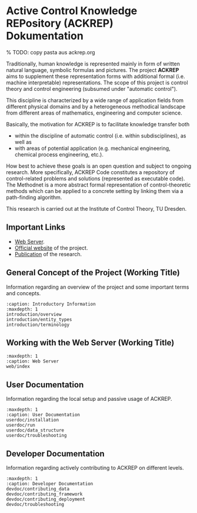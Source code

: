 # Active Control Knowledge REPository (ACKREP) Dokumentation

% TODO: copy pasta aus ackrep.org

Traditionally, human knowledge is represented mainly in form of written natural language, symbolic formulas and pictures.
The project **ACKREP** aims to supplement these representation forms with additional formal (i.e. machine interpretable)
representations. The scope of this project is control theory and control engineering (subsumed under "automatic control").

This discipline is characterized by a wide range of application fields from different physical domains and by a
heterogeneous methodical landscape from different areas of mathematics, engineering and computer science.

Basically, the motivation for ACKREP is to facilitate knowledge transfer both

- within the discipline of automatic control (i.e. within subdisciplines), as well as
- with areas of potential application (e.g. mechanical engineering, chemical process engineering, etc.).

How best to achieve these goals is an open question and subject to ongoing research. More specifically, ACKREP Code
constitutes a repository of control-related problems and solutions (represented as executable code). The Methodnet is a
more abstract formal representation of control-theoretic methods which can be applied to a concrete setting by linking
them via a path-finding algorithm.

This research is carried out at the Institute of Control Theory, TU Dresden.

## Important Links

- [Web Server](https://testing.ackrep.org).
- [Official website](https://ackrep.org/) of the project.
- [Publication](https://ieeexplore.ieee.org/document/9259657) of the research.

## General Concept of the Project (Working Title)

Information regarding an overview of the project and some important terms and concepts.

```{toctree}
:caption: Introductory Information
:maxdepth: 1
introduction/overview
introduction/entity_types
introduction/terminology
```

## Working with the Web Server (Working Title)

```{toctree}
:maxdepth: 1
:caption: Web Server
web/index
```

## User Documentation
Information regarding the local setup and passive usage of ACKREP.
```{toctree}
:maxdepth: 1
:caption: User Documentation
userdoc/installation
userdoc/run
userdoc/data_structure
userdoc/troubleshooting
```

## Developer Documentation
Information regarding actively contributing to ACKREP on different levels.
```{toctree}
:maxdepth: 1
:caption: Developer Documentation
devdoc/contributing_data
devdoc/contributing_framework
devdoc/contributing_deployment
devdoc/troubleshooting
```
